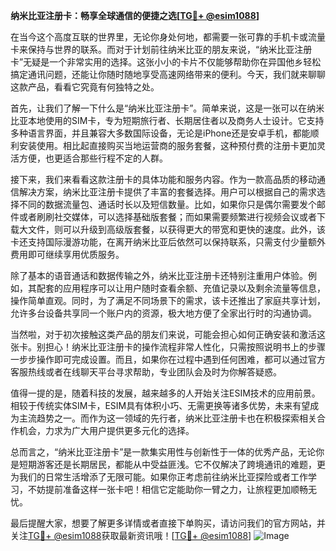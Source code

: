 **纳米比亚注册卡：畅享全球通信的便捷之选[[TG💪+ @esim1088](https://t.me/s/esim1088)]**

在当今这个高度互联的世界里，无论你身处何地，都需要一张可靠的手机卡或流量卡来保持与世界的联系。而对于计划前往纳米比亚的朋友来说，“纳米比亚注册卡”无疑是一个非常实用的选择。这张小小的卡片不仅能够帮助你在异国他乡轻松搞定通讯问题，还能让你随时随地享受高速网络带来的便利。今天，我们就来聊聊这款产品，看看它究竟有何独特之处。

首先，让我们了解一下什么是“纳米比亚注册卡”。简单来说，这是一张可以在纳米比亚本地使用的SIM卡，专为短期旅行者、长期居住者以及商务人士设计。它支持多种语言界面，并且兼容大多数国际设备，无论是iPhone还是安卓手机，都能顺利安装使用。相比起直接购买当地运营商的服务套餐，这种预付费的注册卡更加灵活方便，也更适合那些行程不定的人群。

接下来，我们来看看这款注册卡的具体功能和服务内容。作为一款高品质的移动通信解决方案，纳米比亚注册卡提供了丰富的套餐选择。用户可以根据自己的需求选择不同的数据流量包、通话时长以及短信数量。比如，如果你只是偶尔需要发个邮件或者刷刷社交媒体，可以选择基础版套餐；而如果需要频繁进行视频会议或者下载大文件，则可以升级到高级版套餐，以获得更大的带宽和更快的速度。此外，该卡还支持国际漫游功能，在离开纳米比亚后依然可以保持联系，只需支付少量额外费用即可继续享用优质服务。

除了基本的语音通话和数据传输之外，纳米比亚注册卡还特别注重用户体验。例如，其配套的应用程序可以让用户随时查看余额、充值记录以及剩余流量等信息，操作简单直观。同时，为了满足不同场景下的需求，该卡还推出了家庭共享计划，允许多台设备共享同一个账户内的资源，极大地方便了全家出行时的沟通协调。

当然啦，对于初次接触这类产品的朋友们来说，可能会担心如何正确安装和激活这张卡。别担心！纳米比亚注册卡的操作流程非常人性化，只需按照说明书上的步骤一步步操作即可完成设置。而且，如果你在过程中遇到任何困难，都可以通过官方客服热线或者在线聊天平台寻求帮助，专业团队会及时为你解答疑惑。

值得一提的是，随着科技的发展，越来越多的人开始关注ESIM技术的应用前景。相较于传统实体SIM卡，ESIM具有体积小巧、无需更换等诸多优势，未来有望成为主流趋势之一。而作为这一领域的先行者，纳米比亚注册卡也在积极探索相关合作机会，力求为广大用户提供更多元化的选择。

总而言之，“纳米比亚注册卡”是一款集实用性与创新性于一体的优秀产品，无论你是短期游客还是长期居民，都能从中受益匪浅。它不仅解决了跨境通讯的难题，更为我们的日常生活增添了无限可能。如果你正考虑前往纳米比亚探险或者工作学习，不妨提前准备这样一张卡吧！相信它定能助你一臂之力，让旅程更加顺畅无忧。

最后提醒大家，想要了解更多详情或者直接下单购买，请访问我们的官方网站，并关注[TG💪+ @esim1088](https://t.me/s/esim1088)获取最新资讯哦！[[TG💪+ @esim1088](https://t.me/s/esim1088)] ![Image](https://i.postimg.cc/4NQfJmqS/Snipaste-2025-05-13-00-14-12.png)